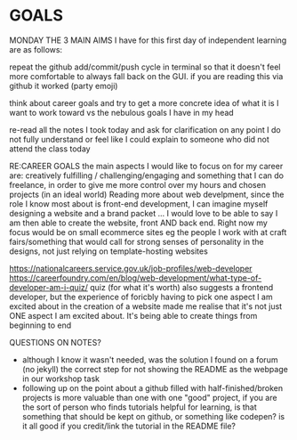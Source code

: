 # GOALS

MONDAY
THE 3 MAIN AIMS I have for this first day of independent learning are as follows:

repeat the github add/commit/push cycle in terminal so that it doesn't feel more comfortable to always fall back on the GUI. if you are reading this via github it worked (party emoji)

think about career goals and try to get a more concrete idea of what it is I want to work toward vs the nebulous goals I have in my head

re-read all the notes I took today and ask for clarification on any point I do not fully understand or feel like I could explain to someone who did not attend the class today

RE:CAREER GOALS
the main aspects I would like to focus on for my career are: creatively fulfilling / challenging/engaging and something that I can do freelance, in order to give me more control over my hours and chosen projects (in an ideal world)
Reading more about web develpment, since the role I know most about is front-end development, I can imagine myself designing a website and a brand packet ... I would love to be able to say I am then able to create the website, front AND back end. Right now my focus would be on small ecommerce sites eg the people I work with at craft fairs/something that would call for strong senses of personality in the designs, not just relying on template-hosting websites

https://nationalcareers.service.gov.uk/job-profiles/web-developer
https://careerfoundry.com/en/blog/web-development/what-type-of-developer-am-i-quiz/ quiz (for what it's worth) also suggests a frontend developer, but the experience of foricbly having to pick one aspect I am excited about in the creation of a website made me realise that it's not just ONE aspect I am excited about. It's being able to create things from beginning to end

QUESTIONS ON NOTES?

- although I know it wasn't needed, was the solution I found on a forum (no jekyll) the correct step for not showing the README as the webpage in our workshop task
- following up on the point about a github filled with half-finished/broken projects is more valuable than one with one "good" project, if you are the sort of person who finds tutorials helpful for learning, is that something that should be kept on github, or something like codepen? is it all good if you credit/link the tutorial in the README file?
